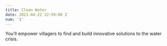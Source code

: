 ```yaml
---
title: Clean Water
date: 2021-04-22 22:59:00 Z
num: '1'
---
```


You’ll empower villagers to find and build innovative solutions to the water crisis.
